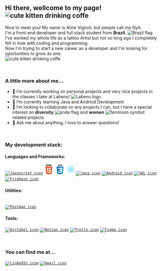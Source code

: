 <h2> Hi there, wellcome to my page! <img src="https://emojis.slackmojis.com/emojis/images/1563481434/6016/meow_coffee.png?1563481434" width="24px" alt="cute kitten drinking coffe"/></h2>

<p>
  Nice to meet you! My name is Aline Vignoli, but people call me Nyh.<br>
  I'm a front-end developer and full stack student from <b>Brazil</b>. <img src="https://camo.githubusercontent.com/00e83015d8faeb60cc8d6ac61327ea602a9ff204c05be3bbd668fe65f3939dea/68747470733a2f2f7777772e666c617469636f6e2e636f6d2f7376672f7374617469632f69636f6e732f7376672f3139372f3139373338362e737667" width="24px" alt="Brazil flag"/><br>
  I've worked my whole life as a tattoo Artist but not so long ago I completely fell in love with coding and programming.<br>
  Now I'm trying to start a new career as a developer and I'm looking for oportunities to grow as one.<br>
  <img src="https://emojis.slackmojis.com/emojis/images/1608026376/11743/kermit_typing.gif?1608026376" width="24px" alt="cute kitten drinking coffe"/>
</p>
<br>

### A little more about me...
- 🔭 I’m currently working on personal projects and very nice projects in the classes I take at Labenu! <img src="https://uploads-ssl.webflow.com/5e790d30d198385b09366d8f/5eab0f1225c2d474a92656df_fav2_LabeNu_.png" width="24px" alt="Labenu logo"/>
- 🌱 I’m currently learning Java and Android Development
- 👯 I’m looking to collaborate on any projects I can, but I have a special interest on <b>diversity</b> <img src="https://emojis.slackmojis.com/emojis/images/1588108737/8790/fb-pride.png?1588108737" width="24px" alt="pride flag"/> and <b>women</b> <img src="https://images.emojiterra.com/google/android-oreo/512px/2640.png" width="24px" alt="feminism symbol"/> related projects
- 💬 Ask me about anything, I love to answer questions!
<br>

### My development stack:
<h4>Languages and Frameworks:</h4>
<p>
<code><a target="_blank" rel="noopener noreferrer" href="https://raw.githubusercontent.com/github/explore/80688e429a7d4ef2fca1e82350fe8e3517d3494d/topics/javascript/javascript.png"><img height="32" src="https://img.icons8.com/color/72/javascript.png" alt="Javascript icon" style="max-width:100%;"></a></code>
<code><a target="_blank" rel="noopener noreferrer" href="https://raw.githubusercontent.com/github/explore/80688e429a7d4ef2fca1e82350fe8e3517d3494d/topics/html/html.png"><img height="32" src="https://raw.githubusercontent.com/github/explore/80688e429a7d4ef2fca1e82350fe8e3517d3494d/topics/html/html.png" alt="HTML5 icon" style="max-width:100%;"></a></code>
<code><a target="_blank" rel="noopener noreferrer" href="https://raw.githubusercontent.com/github/explore/80688e429a7d4ef2fca1e82350fe8e3517d3494d/topics/css/css.png"><img height="32" src="https://raw.githubusercontent.com/github/explore/80688e429a7d4ef2fca1e82350fe8e3517d3494d/topics/css/css.png" alt="CSS3 icon" style="max-width:100%;"></a></code>
<code><a target="_blank" rel="noopener noreferrer" href="https://raw.githubusercontent.com/github/explore/80688e429a7d4ef2fca1e82350fe8e3517d3494d/topics/react/react.png"><img height="32" src="https://raw.githubusercontent.com/github/explore/80688e429a7d4ef2fca1e82350fe8e3517d3494d/topics/react/react.png" alt="React icon" style="max-width:100%;"></a></code><code><a target="_blank" rel="noopener noreferrer" href="https://img.icons8.com/color/2x/java-coffee-cup-logo.png"><img height="32" src="https://img.icons8.com/color/2x/java-coffee-cup-logo.png" alt="Java icon" style="max-width:100%;"></a></code>
<code><a target="_blank" rel="noopener noreferrer" href="https://img.icons8.com/color/2x/android-os.png"><img height="32" src="https://img.icons8.com/color/2x/android-os.png" alt="Android icon" style="max-width:100%;"></a></code>
<code><a target="_blank" rel="noopener noreferrer" href="https://img.icons8.com/officexs/72/sql.png"><img height="32" src="https://img.icons8.com/officexs/72/sql.png" alt="SQL icon" style="max-width:100%;"></a></code>
<code><a target="_blank" rel="noopener noreferrer" href="https://img.icons8.com/color/2x/google-firebase-console.png"><img height="32" src="https://img.icons8.com/color/2x/google-firebase-console.png" alt="Firebase icon" style="max-width:100%;"></a></code>
</p>

<h4>Utilities:</h4>
<p>
<code>
<a target="_blank" rel="noopener noreferrer" href="https://www.postman.com/"><img height="32" src="https://user-images.githubusercontent.com/2676579/34940598-17cc20f0-f9be-11e7-8c6d-f0190d502d64.png" alt="Postman icon" style="max-width: 50%;"></a>
</code></p>

<h4>Tools:</h4>
<p>
<code><a target="_blank" rel="noopener noreferrer" href="https://airtable.com/"><img height="32" src="https://e7.pngegg.com/pngimages/444/851/png-clipart-airtable-database-spreadsheet-logo-application-software-slack-logo-angle-rectangle-thumbnail.png" alt="Airtabel icon" style="max-width:100%;"></a></code>
<code><a target="_blank" rel="noopener noreferrer" href="https://www.notion.so/"><img height="32" src="https://i.pinimg.com/originals/f5/50/f9/f550f940f42ecf816241806e4386d216.png" alt="Notion icon" style="max-width:100%;"></a></code>
<code><a target="_blank" rel="noopener noreferrer" href="https://trello.com/"><img height="32" src="https://cdn.worldvectorlogo.com/logos/trello.svg" alt="Trello icon" style="max-width:100%;"></a></code>
<code><a target="_blank" rel="noopener noreferrer" href="https://www.figma.com/"><img height="32" src="https://miro.medium.com/max/670/0*UTBrDcrJ6SbePBzR" alt="Figma icon" style="max-width:100%;"></a></code>
</p>
<br>

### You can find me at...
<span>
<code><a target="_blank" rel="noopener noreferrer" href="http://www.linkedin.com/in/nyhvignoli"><img height="32" src="https://image.flaticon.com/icons/png/512/174/174857.png" alt="LinkedIn icon" style="max-width:100%;"></a></code>
<code><a target="_blank" rel="noopener noreferrer" href="mailto:nyhv.contato@gmail.com"><img height="32" src="https://cdn3.iconfinder.com/data/icons/logos-brands-3/24/logo_brand_brands_logos_gmail-512.png" alt="Gmail icon" style="max-width:100%;"></a></code></span>
<br>

<!--
**nyhvignoli/nyhvignoli** is a ✨ _special_ ✨ repository because its `README.md` (this file) appears on your GitHub profile.

Here are some ideas to get you started:

- 🔭 I’m currently working on ...
- 🌱 I’m currently learning ...
- 👯 I’m looking to collaborate on ...
- 🤔 I’m looking for help with ...
- 💬 Ask me about ...
- 📫 How to reach me: ...
- 😄 Pronouns: ...
- ⚡ Fun fact: ...
-->
